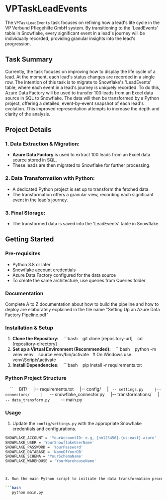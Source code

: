 # VPTaskLeadEvents

The `VPTaskLeadEvents` task focuses on refining how a lead's life cycle in the VP Verbund Pflegehilfe GmbH system. By transitioning to the 'LeadEvents' table in Snowflake, every significant event in a lead's journey will be individually recorded, providing granular insights into the lead's progression.

## Task Summary

Currently, the task focuses on improving how to display the life cycle of a lead. At the moment, each lead's status changes are recorded in a single row. The intention of this task is to migrate to Snowflake's 'LeadEvents' table, where each event in a lead's journey is uniquely recorded. To do this, Azure Data Factory will be used to transfer 100 leads from an Excel data source in SQL to Snowflake. The data will then be transformed by a Python project, offering a detailed, event-by-event snapshot of each lead's evolution. This improved representation attempts to increase the depth and clarity of the analysis.

## Project Details

### 1. **Data Extraction & Migration:**
- **Azure Data Factory** is used to extract 100 leads from an Excel data source stored in SQL.
- These leads are then migrated to Snowflake for further processing.

### 2. **Data Transformation with Python:**
- A dedicated Python project is set up to transform the fetched data.
- The transformation offers a granular view, recording each significant event in the lead's journey.

### 3. **Final Storage:**
- The transformed data is saved into the 'LeadEvents' table in Snowflake.

## Getting Started

### Pre-requisites

- Python 3.8 or later
- Snowflake account credentials
- Azure Data Factory configured for the data source
- To create the same architecture, use queries from Queries folder

### Documentation
Complete A to Z documentation about how to build the pipeline and how to deploy are elaborately ecplained in the file name 
"Setting Up an Azure Data Factory Pipeline.pdf"


### Installation & Setup

1. **Clone the Repository:**
   ```bash
   git clone [repository-url]
   cd [repository-directory]
   
2. **Set up a Virtual Environment (Recommended):**
   ```bash
   python -m venv venv
   source venv/bin/activate   # On Windows use: venv\Scripts\activate
   
3. **Install Dependencies:**
   ```bash
   pip install -r requirements.txt

### Python Project Structure
    ´´
    BIT/
    |-- requirements.txt
    |-- config/
    |   `-- settings.py
    |-- connectors/
    |   `-- snowflake_connector.py
    |-- transformations/
    |   `-- data_transform.py
    `-- main.py




### Usage

1. Update the `config/settings.py` with the appropriate Snowflake credentials and configurations.

```bash
SNOWFLAKE_ACCOUNT = 'YourAccountID: e.g, {nm123456}.{us-east}.azure'
SNOWFLAKE_USER = 'YourSnowflakeUserName'
SNOWFLAKE_PASSWORD = 'YourPassword'
SNOWFLAKE_DATABASE = 'NameOfYourDB'
SNOWFLAKE_SCHEMA = 'YourSchemaName'
SNOWFLAKE_WAREHOUSE = 'YourWarehouseName'



3. Run the main Python script to initiate the data transformation process:

```bash
   python main.py






